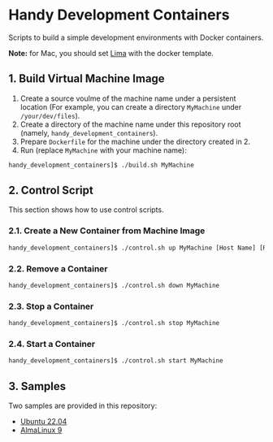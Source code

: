 # Handy Development Containers

Scripts to build a simple development environments with Docker containers.

**Note:** for Mac, you should set [Lima](https://github.com/lima-vm/lima/) with the docker template.

## 1. Build Virtual Machine Image

1. Create a source voulme of the machine name under a persistent location (For example, you can create a directory `MyMachine` under `/your/dev/files`). 
2. Create a directory of the machine name under this repository root (namely, `handy_development_containers`).
3. Prepare `Dockerfile` for the machine under the directory created in 2.
4. Run (replace `MyMachine` with your machine name):
```sh
handy_development_containers]$ ./build.sh MyMachine
```

## 2. Control Script

This section shows how to use control scripts.

### 2.1. Create a New Container from Machine Image

```sh
handy_development_containers]$ ./control.sh up MyMachine [Host Name] [Root of the source volumes (`/your/dev/files` etc.)]
```

### 2.2. Remove a Container

```sh
handy_development_containers]$ ./control.sh down MyMachine
```

### 2.3. Stop a Container

```sh
handy_development_containers]$ ./control.sh stop MyMachine
```

### 2.4. Start a Container

```sh
handy_development_containers]$ ./control.sh start MyMachine
```

## 3. Samples

Two samples are provided in this repository:
- [Ubuntu 22.04](./Revival)
- [AlmaLinux 9](./Sanctuary/)
